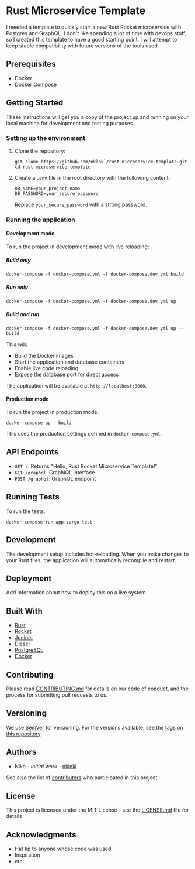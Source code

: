 # Rust Microservice Template

I needed a template to quickly start a new Rust Rocket microservice with Postgres and GraphQL. I don't like spending a lot of time with devops stuff, so I created this template to have a good starting point. I will attempt to keep stable compatibility with future versions of the tools used.

## Prerequisites

- Docker
- Docker Compose

## Getting Started

These instructions will get you a copy of the project up and running on your local machine for development and testing purposes.

### Setting up the environment

1. Clone the repository:
   ```
   git clone https://github.com/nklnkl/rust-microservice-template.git
   cd rust-microservice-template
   ```

2. Create a `.env` file in the root directory with the following content:
   ```
   DB_NAME=your_project_name
   DB_PASSWORD=your_secure_password
   ```
   Replace `your_secure_password` with a strong password.

### Running the application

#### Development mode

To run the project in development mode with live reloading:

##### Build only

```
docker-compose -f docker-compose.yml -f docker-compose.dev.yml build
```

##### Run only

```
docker-compose -f docker-compose.yml -f docker-compose.dev.yml up
```

##### Build and run

```
docker-compose -f docker-compose.yml -f docker-compose.dev.yml up --build
```

This will:
- Build the Docker images
- Start the application and database containers
- Enable live code reloading
- Expose the database port for direct access

The application will be available at `http://localhost:8000`.

#### Production mode

To run the project in production mode:
```
docker-compose up --build
```

This uses the production settings defined in `docker-compose.yml`.

## API Endpoints

- `GET /`: Returns "Hello, Rust Rocket Microservice Template!"
- `GET /graphql`: GraphiQL interface
- `POST /graphql`: GraphQL endpoint

## Running Tests

To run the tests:
```
docker-compose run app cargo test
```

## Development

The development setup includes hot-reloading. When you make changes to your Rust files, the application will automatically recompile and restart.

## Deployment

Add information about how to deploy this on a live system.

## Built With

- [Rust](https://www.rust-lang.org/)
- [Rocket](https://rocket.rs/)
- [Juniper](https://github.com/graphql-rust/juniper)
- [Diesel](https://diesel.rs/)
- [PostgreSQL](https://www.postgresql.org/)
- [Docker](https://www.docker.com/)

## Contributing

Please read [CONTRIBUTING.md](CONTRIBUTING.md) for details on our code of conduct, and the process for submitting pull requests to us.

## Versioning

We use [SemVer](http://semver.org/) for versioning. For the versions available, see the [tags on this repository](https://github.com/nklnkl/rust-microservice-template/tags).

## Authors

- Niko - *Initial work* - [nklnkl](https://github.com/nklnkl)

See also the list of [contributors](https://github.com/nklnkl/rust-microservice-template/contributors) who participated in this project.

## License

This project is licensed under the MIT License - see the [LICENSE.md](LICENSE.md) file for details

## Acknowledgments

- Hat tip to anyone whose code was used
- Inspiration
- etc
